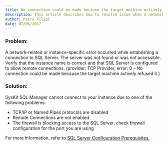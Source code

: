```yaml
---
title: No connection could be made because the target machine actively refused it.
description: This article describes how to resolve issue when a network-related or instance-specific error occurred while establishing a connection to SQL Server.
author: Petra Filipi
date: 07/06/2017
---
```

### Problem:

 A network-related or instance-specific error occurred while establishing a connection to SQL Server. The server was not found or was not accessible. Verify that the instance name is correct and that SQL Server is configured to allow remote connections. (provider: TCP Provider, error: 0 – No connection could be made because the target machine actively refused it.)

### Solution:

SysKit SQL Manager cannot connect to your instance due to one of the following problems:

* TCP/IP or Named Pipes protocols are disabled
* Remote Connections are not enabled
* The firewall is blocking access to the SQL Server, check firewall configuration for the port you are using

For more information, refer to [SQL Server Configuration Prerequisites.](#internal/requirements/sql-server-configuration)
